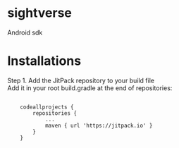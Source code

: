 # sightverse

Android sdk

# Installations
    
Step 1. Add the JitPack repository to your build file <br />
Add it in your root build.gradle at the end of repositories:<br />

<code>
	codeallprojects {
		repositories {
			...
			maven { url 'https://jitpack.io' }
		}
	}
</code>

